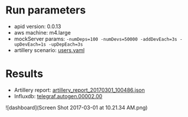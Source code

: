 # Run parameters

* apid version: 0.0.13
* aws machine: m4.large
* mockServer params: `-numDeps=100 -numDevs=50000 -addDevEach=3s -upDevEach=1s -upDepEach=3s`
* artillery scenario: [users.yaml](users.yaml)

# Results

* Artillery report: [artillery_report_20170301_100486.json](artillery_report_20170301_100486.json)
* Influxdb: [telegraf.autogen.00002.00](telegraf.autogen.00002.00)



![dashboard](Screen Shot 2017-03-01 at 10.21.34 AM.png)

